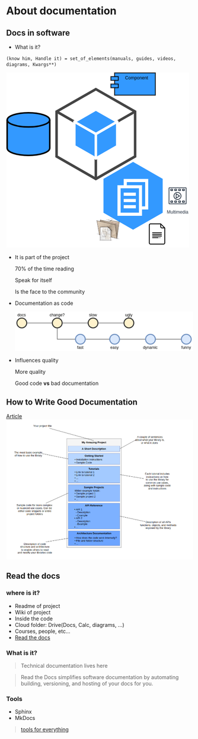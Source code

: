 # About documentation

## Docs in software
- What is it?
```
(know him, Handle it) = set_of_elements(manuals, guides, videos, diagrams, Kwargs**)
```
![](images/software-docs.png)

- It is part of the project

    70% of the time reading

    Speak for itself
    
    Is the face to the community

- Documentation as code

    ![](images/git-docs-evolution.png)


- Influences quality

    More quality

    Good code **vs** bad documentation

## How to Write Good Documentation

[Article](https://www.sohamkamani.com/blog/how-to-write-good-documentation/)
![](images/write-docs.png)

## Read the docs

### where is it?

* Readme of project
* Wiki of project
* Inside the code
* Cloud folder: Drive(Docs, Calc, diagrams, ...)
* Courses, people, etc...
* [Read the docs](https://docs.readthedocs.io/en/stable/index.html)

### What is it?

> Technical documentation lives here

> Read the Docs simplifies software documentation by automating building, versioning, and hosting of your docs for you.

### Tools

- Sphinx
- MkDocs

> [tools for everything](https://www.sphinx-doc.org/en/master/examples.html)